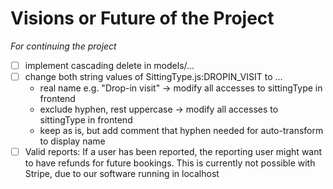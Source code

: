 # Visions or Future of the Project
*For continuing the project*

- [ ] implement cascading delete in models/…
- [ ] change both string values of SittingType.js:DROPIN_VISIT to …
    - real name e.g. "Drop-in visit" → modify all accesses to sittingType in frontend
    - exclude hyphen, rest uppercase → modify all accesses to sittingType in frontend
    - keep as is, but add comment that hyphen needed for auto-transform to display name
- [ ] Valid reports: If a user has been reported, the reporting user might want to have refunds for future bookings. This is currently not possible with Stripe, due to our software running in localhost